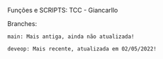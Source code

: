 Funções e SCRIPTS: TCC - Giancarllo

Branches:

    main: Mais antiga, ainda não atualizada!
    
    deveop: Mais recente, atualizada em 02/05/2022! 

